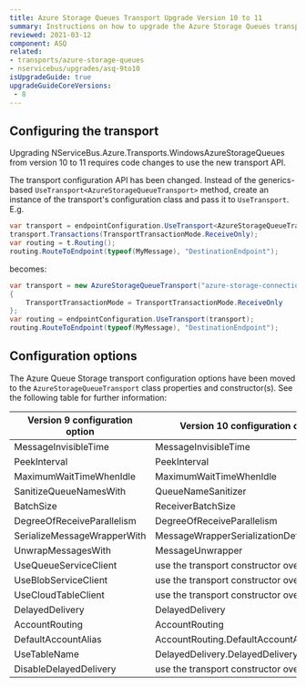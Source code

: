```yaml
---
title: Azure Storage Queues Transport Upgrade Version 10 to 11
summary: Instructions on how to upgrade the Azure Storage Queues transport from version 10 to 11.
reviewed: 2021-03-12
component: ASQ
related:
- transports/azure-storage-queues
- nservicebus/upgrades/asq-9to10
isUpgradeGuide: true
upgradeGuideCoreVersions:
 - 8
---
```


## Configuring the transport

Upgrading NServiceBus.Azure.Transports.WindowsAzureStorageQueues from version 10 to 11 requires code changes to use the new transport API.

The transport configuration API has been changed. Instead of the generics-based `UseTransport<AzureStorageQueueTransport>` method, create an instance of the transport's configuration class and pass it to `UseTransport`. E.g.

```csharp
var transport = endpointConfiguration.UseTransport<AzureStorageQueueTransport>();
transport.Transactions(TransportTransactionMode.ReceiveOnly);
var routing = t.Routing();
routing.RouteToEndpoint(typeof(MyMessage), "DestinationEndpoint");
```

becomes:

```csharp
var transport = new AzureStorageQueueTransport("azure-storage-connection-string")
{
    TransportTransactionMode = TransportTransactionMode.ReceiveOnly
};
var routing = endpointConfiguration.UseTransport(transport);
routing.RouteToEndpoint(typeof(MyMessage), "DestinationEndpoint");
```

## Configuration options

The Azure Queue Storage transport configuration options have been moved to the `AzureStorageQueueTransport` class properties and constructor(s). See the following table for further information:

| Version 9 configuration option                        | Version 10 configuration option          |
| ----------------------------------------------------- | -----------------------------------------|
| MessageInvisibleTime                                  | MessageInvisibleTime                     |
| PeekInterval                                          | PeekInterval                             |
| MaximumWaitTimeWhenIdle                               | MaximumWaitTimeWhenIdle                  |
| SanitizeQueueNamesWith                                | QueueNameSanitizer                       |
| BatchSize                                             | ReceiverBatchSize                        |
| DegreeOfReceiveParallelism                            | DegreeOfReceiveParallelism               |
| SerializeMessageWrapperWith<TSerializationDefinition> | MessageWrapperSerializationDefinition    |
| UnwrapMessagesWith                                    | MessageUnwrapper                         |
| UseQueueServiceClient                                 | use the transport constructor overload   |
| UseBlobServiceClient                                  | use the transport constructor overload   |
| UseCloudTableClient                                   | use the transport constructor overload   |
| DelayedDelivery                                       | DelayedDelivery                          |
| AccountRouting                                        | AccountRouting                           |
| DefaultAccountAlias                                   | AccountRouting.DefaultAccountAlias       |
| UseTableName                                          | DelayedDelivery.DelayedDeliveryTableName |
| DisableDelayedDelivery                                | use the transport constructor overload   |